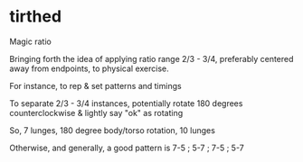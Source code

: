 # tirthed
Magic ratio

Bringing forth the idea of applying ratio range 2/3 - 3/4, preferably centered away from endpoints, to physical exercise.

For instance, to rep & set patterns and timings 

To separate 2/3 - 3/4 instances, potentially rotate 180 degrees counterclockwise & lightly say "ok" as rotating

So, 7 lunges, 180 degree body/torso rotation, 10 lunges

Otherwise, and generally, a good pattern is 7-5 ; 5-7 ; 7-5 ; 5-7
